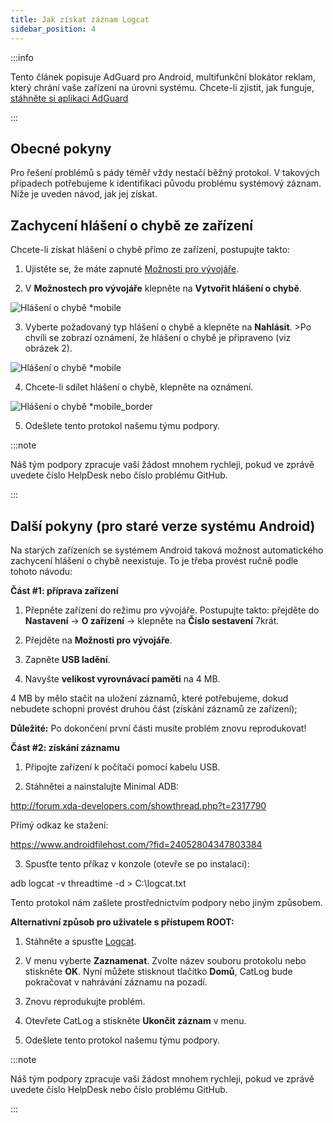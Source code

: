 ```yaml
---
title: Jak získat záznam Logcat
sidebar_position: 4
---
```


:::info

Tento článek popisuje AdGuard pro Android, multifunkční blokátor reklam, který chrání vaše zařízení na úrovni systému. Chcete-li zjistit, jak funguje, [stáhněte si aplikaci AdGuard](https://adguard.com/download.html?auto=true)

:::

## Obecné pokyny

Pro řešení problémů s pády téměř vždy nestačí běžný protokol. V takových případech potřebujeme k identifikaci původu problému systémový záznam. Níže je uveden návod, jak jej získat.

## Zachycení hlášení o chybě ze zařízení
Chcete-li získat hlášení o chybě přímo ze zařízení, postupujte takto:

1. Ujistěte se, že máte zapnuté [Možnosti pro vývojáře](https://developer.android.com/studio/run/device.html#developer-device-options).

2. V **Možnostech pro vývojáře** klepněte na **Vytvořit hlášení o chybě**.

![Hlášení o chybě *mobile](https://cdn.adtidy.org/public/Adguard/kb/newscreenshots/En/Android3.1/bugreporten.png)

3. Vyberte požadovaný typ hlášení o chybě a klepněte na **Nahlásit**. >Po chvíli se zobrazí oznámení, že hlášení o chybě je připraveno (viz obrázek 2).

![Hlášení o chybě *mobile](https://cdn.adtidy.org/public/Adguard/kb/newscreenshots/En/Android3.1/bugreporteen.png)

4. Chcete-li sdílet hlášení o chybě, klepněte na oznámení.

![Hlášení o chybě *mobile_border](https://cdn.adtidy.org/public/Adguard/kb/newscreenshots/En/Android3.1/bugreport3en.png)

5. Odešlete tento protokol našemu týmu podpory.

:::note

Náš tým podpory zpracuje vaši žádost mnohem rychleji, pokud ve zprávě uvedete číslo HelpDesk nebo číslo problému GitHub.

:::

## Další pokyny (pro staré verze systému Android)

Na starých zařízeních se systémem Android taková možnost automatického zachycení hlášení o chybě neexistuje. To je třeba provést ručně podle tohoto návodu:

**Část #1: příprava zařízení**

1. Přepněte zařízení do režimu pro vývojáře. Postupujte takto: přejděte do **Nastavení** → **O zařízení** → klepněte na **Číslo sestavení** 7krát.

2. Přejděte na **Možnosti pro vývojáře**.

3. Zapněte **USB ladění**.

4. Navyšte **velikost vyrovnávací paměti** na 4 MB.

4 MB by mělo stačit na uložení záznamů, které potřebujeme, dokud nebudete schopni provést druhou část (získání záznamů ze zařízení);

**Důležité:** Po dokončení první části musíte problém znovu reprodukovat!


**Část #2: získání záznamu**

1. Připojte zařízení k počítači pomocí kabelu USB.

2. Stáhnětei a nainstalujte Minimal ADB:

<http://forum.xda-developers.com/showthread.php?t=2317790>

Přímý odkaz ke stažení:

<https://www.androidfilehost.com/?fid=24052804347803384>

3. Spusťte tento příkaz v konzole (otevře se po instalaci):

adb logcat -v threadtime -d > C:\logcat.txt

Tento protokol nám zašlete prostřednictvím podpory nebo jiným způsobem.

**Alternativní způsob pro uživatele s přístupem ROOT:**

1. Stáhněte a spusťte [Logcat](https://play.google.com/store/apps/details?id=com.pluscubed.matlog).

2. V menu vyberte **Zaznamenat**. Zvolte název souboru protokolu nebo stiskněte **OK**. Nyní můžete stisknout tlačítko **Domů**, CatLog bude pokračovat v nahrávání záznamu na pozadí.

3. Znovu reprodukujte problém.

4. Otevřete CatLog a stiskněte **Ukončit záznam** v menu.

5. Odešlete tento protokol našemu týmu podpory.

:::note

Náš tým podpory zpracuje vaši žádost mnohem rychleji, pokud ve zprávě uvedete číslo HelpDesk nebo číslo problému GitHub.

:::
